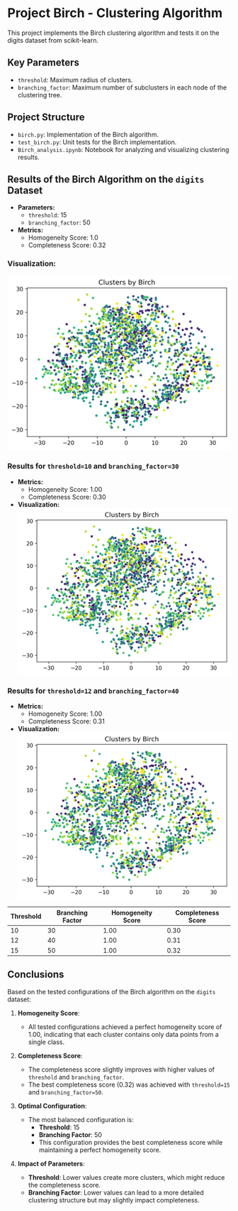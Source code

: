 # Project Birch - Clustering Algorithm

This project implements the Birch clustering algorithm and tests it on the digits dataset from scikit-learn.

## Key Parameters
- `threshold`: Maximum radius of clusters.
- `branching_factor`: Maximum number of subclusters in each node of the clustering tree.

## Project Structure
- `birch.py`: Implementation of the Birch algorithm.
- `test_birch.py`: Unit tests for the Birch implementation.
- `Birch_analysis.ipynb`: Notebook for analyzing and visualizing clustering results.

## Results of the Birch Algorithm on the `digits` Dataset

- **Parameters:**
  - `threshold`: 15
  - `branching_factor`: 50
- **Metrics:**
  - Homogeneity Score: 1.0
  - Completeness Score: 0.32

### Visualization:
![Clusters by Birch](clusters.png)

### Results for `threshold=10` and `branching_factor=30`
- **Metrics:**
  - Homogeneity Score: 1.00
  - Completeness Score: 0.30
- **Visualization:**
  ![Clusters by Birch](clusters_threshold_10_branching_30.png)

### Results for `threshold=12` and `branching_factor=40`
- **Metrics:**
  - Homogeneity Score: 1.00
  - Completeness Score: 0.31
- **Visualization:**
  ![Clusters by Birch](clusters_threshold_12_branching_40.png)

| Threshold | Branching Factor | Homogeneity Score | Completeness Score |
|-----------|------------------|-------------------|--------------------|
| 10        | 30               | 1.00              | 0.30               |
| 12        | 40               | 1.00              | 0.31               |
| 15        | 50               | 1.00              | 0.32               |

## Conclusions

Based on the tested configurations of the Birch algorithm on the `digits` dataset:

1. **Homogeneity Score**:
   - All tested configurations achieved a perfect homogeneity score of 1.00, indicating that each cluster contains only data points from a single class.

2. **Completeness Score**:
   - The completeness score slightly improves with higher values of `threshold` and `branching_factor`.
   - The best completeness score (0.32) was achieved with `threshold=15` and `branching_factor=50`.

3. **Optimal Configuration**:
   - The most balanced configuration is:
     - **Threshold**: 15
     - **Branching Factor**: 50
     - This configuration provides the best completeness score while maintaining a perfect homogeneity score.

4. **Impact of Parameters**:
   - **Threshold**: Lower values create more clusters, which might reduce the completeness score.
   - **Branching Factor**: Lower values can lead to a more detailed clustering structure but may slightly impact completeness.
